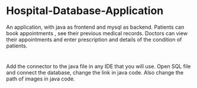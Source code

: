 # Hospital-Database-Application
An application, with java as frontend and mysql as backend. Patients can book appointments , see their previous medical records. Doctors can view their appointments and enter prescription and details of the condition of patients. 
#
Add the connector to the java file in any IDE that you will use. Open SQL file and connect the database, change the link in java code.
Also change the path of images in java code. 
